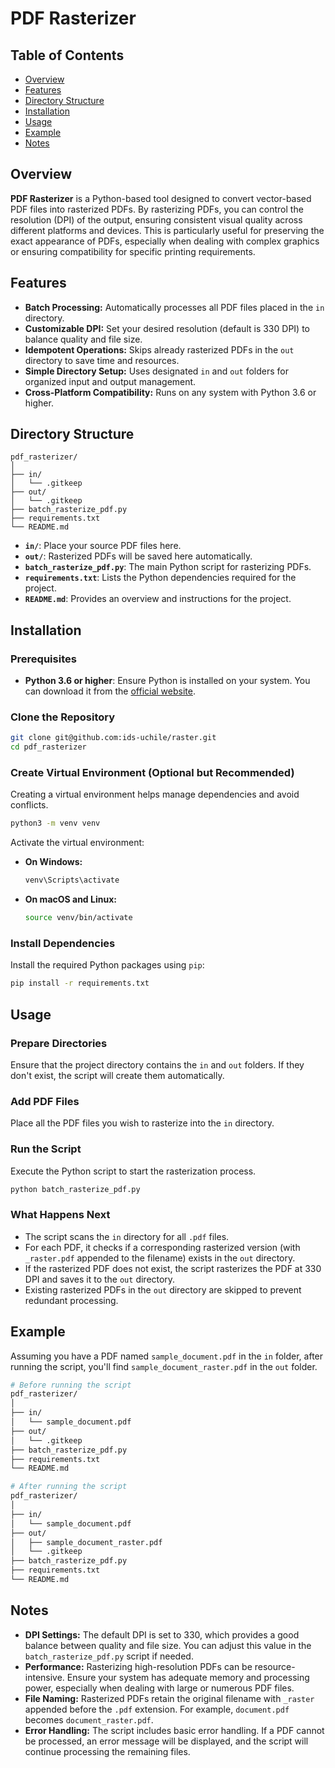 # PDF Rasterizer


## Table of Contents

- [Overview](#overview)
- [Features](#features)
- [Directory Structure](#directory-structure)
- [Installation](#installation)
- [Usage](#usage)
- [Example](#example)
- [Notes](#notes)

## Overview

**PDF Rasterizer** is a Python-based tool designed to convert vector-based PDF files into rasterized PDFs. By rasterizing PDFs, you can control the resolution (DPI) of the output, ensuring consistent visual quality across different platforms and devices. This is particularly useful for preserving the exact appearance of PDFs, especially when dealing with complex graphics or ensuring compatibility for specific printing requirements.

## Features

- **Batch Processing:** Automatically processes all PDF files placed in the `in` directory.
- **Customizable DPI:** Set your desired resolution (default is 330 DPI) to balance quality and file size.
- **Idempotent Operations:** Skips already rasterized PDFs in the `out` directory to save time and resources.
- **Simple Directory Setup:** Uses designated `in` and `out` folders for organized input and output management.
- **Cross-Platform Compatibility:** Runs on any system with Python 3.6 or higher.

## Directory Structure

```
pdf_rasterizer/
│
├── in/
│   └── .gitkeep
├── out/
│   └── .gitkeep
├── batch_rasterize_pdf.py
├── requirements.txt
└── README.md
```

- **`in/`**: Place your source PDF files here.
- **`out/`**: Rasterized PDFs will be saved here automatically.
- **`batch_rasterize_pdf.py`**: The main Python script for rasterizing PDFs.
- **`requirements.txt`**: Lists the Python dependencies required for the project.
- **`README.md`**: Provides an overview and instructions for the project.

## Installation

### Prerequisites

- **Python 3.6 or higher**: Ensure Python is installed on your system. You can download it from the [official website](https://www.python.org/downloads/).

### Clone the Repository

```bash
git clone git@github.com:ids-uchile/raster.git
cd pdf_rasterizer
```

### Create Virtual Environment (Optional but Recommended)

Creating a virtual environment helps manage dependencies and avoid conflicts.

```bash
python3 -m venv venv
```

Activate the virtual environment:

- **On Windows:**

  ```bash
  venv\Scripts\activate
  ```

- **On macOS and Linux:**

  ```bash
  source venv/bin/activate
  ```

### Install Dependencies

Install the required Python packages using `pip`:

```bash
pip install -r requirements.txt
```

## Usage

### Prepare Directories

Ensure that the project directory contains the `in` and `out` folders. If they don't exist, the script will create them automatically.

### Add PDF Files

Place all the PDF files you wish to rasterize into the `in` directory.

### Run the Script

Execute the Python script to start the rasterization process.

```bash
python batch_rasterize_pdf.py
```

### What Happens Next

- The script scans the `in` directory for all `.pdf` files.
- For each PDF, it checks if a corresponding rasterized version (with `_raster.pdf` appended to the filename) exists in the `out` directory.
- If the rasterized PDF does not exist, the script rasterizes the PDF at 330 DPI and saves it to the `out` directory.
- Existing rasterized PDFs in the `out` directory are skipped to prevent redundant processing.

## Example

Assuming you have a PDF named `sample_document.pdf` in the `in` folder, after running the script, you'll find `sample_document_raster.pdf` in the `out` folder.

```bash
# Before running the script
pdf_rasterizer/
│
├── in/
│   └── sample_document.pdf
├── out/
│   └── .gitkeep
├── batch_rasterize_pdf.py
├── requirements.txt
└── README.md

# After running the script
pdf_rasterizer/
│
├── in/
│   └── sample_document.pdf
├── out/
│   ├── sample_document_raster.pdf
│   └── .gitkeep
├── batch_rasterize_pdf.py
├── requirements.txt
└── README.md
```

## Notes

- **DPI Settings:** The default DPI is set to 330, which provides a good balance between quality and file size. You can adjust this value in the `batch_rasterize_pdf.py` script if needed.
- **Performance:** Rasterizing high-resolution PDFs can be resource-intensive. Ensure your system has adequate memory and processing power, especially when dealing with large or numerous PDF files.
- **File Naming:** Rasterized PDFs retain the original filename with `_raster` appended before the `.pdf` extension. For example, `document.pdf` becomes `document_raster.pdf`.
- **Error Handling:** The script includes basic error handling. If a PDF cannot be processed, an error message will be displayed, and the script will continue processing the remaining files.

